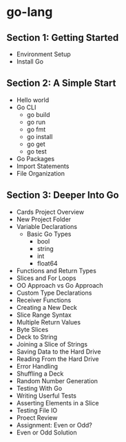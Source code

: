 # go-lang
## Section 1: Getting Started
  - Environment Setup
  - Install Go
## Section 2: A Simple Start
  - Hello world
  - Go CLI
    - go build
    - go run
    - go fmt
    - go install
    - go get
    - go test
  - Go Packages
  - Import Statements
  - File Organization
## Section 3: Deeper Into Go
  - Cards Project Overview
  - New Project Folder
  - Variable Declarations
    - Basic Go Types
      - bool
      - string
      - int
      - float64
  - Functions and Return Types
  - Slices and For Loops
  - OO Approach vs Go Approach
  - Custom Type Declarations
  - Receiver Functions
  - Creating a New Deck
  - Slice Range Syntax
  - Multiple Return Values
  - Byte Slices
  - Deck to String
  - Joining a Slice of Strings
  - Saving Data to the Hard Drive
  - Reading From the Hard Drive
  - Error Handling
  - Shuffling a Deck
  - Random Number Generation
  - Testing With Go
  - Writing Userful Tests
  - Asserting Elements in a Slice
  - Testing File IO
  - Proect Review
  - Assignment: Even or Odd?
  - Even or Odd Solution